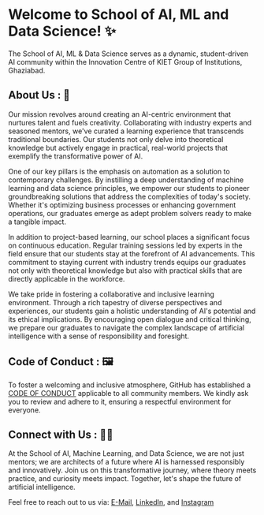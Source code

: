 # Welcome to School of AI, ML and Data Science! ✨

The School of AI, ML & Data Science serves as a dynamic, student-driven AI community within the Innovation Centre of KIET Group of Institutions, Ghaziabad.

## About Us : 🤹
Our mission revolves around creating an AI-centric environment that nurtures talent and fuels creativity. Collaborating with industry experts and seasoned mentors, we've curated a learning experience that transcends traditional boundaries. Our students not only delve into theoretical knowledge but actively engage in practical, real-world projects that exemplify the transformative power of AI.

One of our key pillars is the emphasis on automation as a solution to contemporary challenges. By instilling a deep understanding of machine learning and data science principles, we empower our students to pioneer groundbreaking solutions that address the complexities of today's society. Whether it's optimizing business processes or enhancing government operations, our graduates emerge as adept problem solvers ready to make a tangible impact.

In addition to project-based learning, our school places a significant focus on continuous education. Regular training sessions led by experts in the field ensure that our students stay at the forefront of AI advancements. This commitment to staying current with industry trends equips our graduates not only with theoretical knowledge but also with practical skills that are directly applicable in the workforce.

We take pride in fostering a collaborative and inclusive learning environment. Through a rich tapestry of diverse perspectives and experiences, our students gain a holistic understanding of AI's potential and its ethical implications. By encouraging open dialogue and critical thinking, we prepare our graduates to navigate the complex landscape of artificial intelligence with a sense of responsibility and foresight.

## Code of Conduct : 🖼️
To foster a welcoming and inclusive atmosphere, GitHub has established a [CODE OF CONDUCT](https://github.com/school-of-aimlds/school-of-aimlds/blob/main/code_of_conduct.md) applicable to all community members. We kindly ask you to review and adhere to it, ensuring a respectful environment for everyone.

## Connect with Us : 🙋‍♂️
At the School of AI, Machine Learning, and Data Science, we are not just mentors; we are architects of a future where AI is harnessed responsibly and innovatively. Join us on this transformative journey, where theory meets practice, and curiosity meets impact. Together, let's shape the future of artificial intelligence.

Feel free to reach out to us via:
[E-Mail](mailto:aischool.ic@kiet.edu), 
[LinkedIn](https://www.linkedin.com/company/school-of-ai-ml-ds/), and 
[Instagram](https://www.instagram.com/school_of_aimlds/)
<!--
**school-of-aimlds/school-of-aimlds** is a ✨ _special_ ✨ repository because its `README.md` (this file) appears on your GitHub profile.

Here are some ideas to get you started:

- 🔭 I’m currently working on ...
- 🌱 I’m currently learning ...
- 👯 I’m looking to collaborate on ...
- 🤔 I’m looking for help with ...!

- 💬 Ask me about ...
- 📫 How to reach me: ...
- 😄 Pronouns: ...
- ⚡ Fun fact: ...
-->
